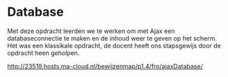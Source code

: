 # Database

Met deze opdracht leerden we te werken om met Ajax een databaseconnectie te maken en de inhoud weer te geven op het scherm.
Het was een klassikale opdracht, de docent heeft ons stapsgewijs door de opdracht heen geholpen.

http://23519.hosts.ma-cloud.nl/bewijzenmap/p1.4/fro/ajaxDatabase/
